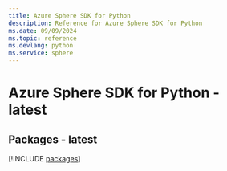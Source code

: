 ```yaml
---
title: Azure Sphere SDK for Python
description: Reference for Azure Sphere SDK for Python
ms.date: 09/09/2024
ms.topic: reference
ms.devlang: python
ms.service: sphere
---
```

# Azure Sphere SDK for Python - latest
## Packages - latest
[!INCLUDE [packages](sphere-index.md)]